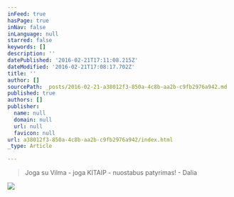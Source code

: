 ```yaml
---
inFeed: true
hasPage: true
inNav: false
inLanguage: null
starred: false
keywords: []
description: ''
datePublished: '2016-02-21T17:11:08.215Z'
dateModified: '2016-02-21T17:08:17.702Z'
title: ''
author: []
sourcePath: _posts/2016-02-21-a38012f3-850a-4c8b-aa2b-c9fb2976a942.md
published: true
authors: []
publisher:
  name: null
  domain: null
  url: null
  favicon: null
url: a38012f3-850a-4c8b-aa2b-c9fb2976a942/index.html
_type: Article

---
```

> Joga su Vilma - joga KITAIP - nuostabus patyrimas! - Dalia

![](https://the-grid-user-content.s3-us-west-2.amazonaws.com/886ee8cd-2dca-4afe-acbc-a227523a2e66.jpg)